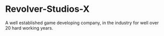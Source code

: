 # Revolver-Studios-X
A well established game developing company, in the industry for well over 20 hard working years.
